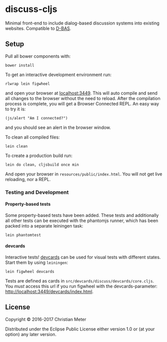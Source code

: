 # discuss-cljs

Minimal front-end to include dialog-based discussion systems into existing
websites. Compatible
to [D-BAS](https://gitlab.cs.uni-duesseldorf.de/project/dbas).

## Setup

Pull all bower components with:

    bower install

To get an interactive development environment run:

    rlwrap lein figwheel

and open your browser at [localhost:3449](http://localhost:3449/).
This will auto compile and send all changes to the browser without the
need to reload. After the compilation process is complete, you will
get a Browser Connected REPL. An easy way to try it is:

    (js/alert "Am I connected?")

and you should see an alert in the browser window.

To clean all compiled files:

    lein clean

To create a production build run:

    lein do clean, cljsbuild once min

And open your browser in `resources/public/index.html`. You will not
get live reloading, nor a REPL.

### Testing and Development

#### Property-based tests

Some property-based tests have been added. These tests and additionally all
other tests can be executed with the phantomjs runner, which has been packed
into a separate leiningen task:

    lein phantomtest

#### devcards

Interactive tests! [devcards](https://github.com/bhauman/devcards) can be used
for visual tests with different states. Start them by using `leiningen`:

    lein figwheel devcards

Tests are defined as cards in `src/devcards/discuss/devcards/core.cljs`. You
*must* access this url if you run figwheel with the
devcards-parameter:
[http://localhost:3449/devcards/index.html](http://localhost:3449/devcards/index.html).

## License

Copyright © 2016-2017 Christian Meter

Distributed under the Eclipse Public License either version 1.0 or (at your
option) any later version.
